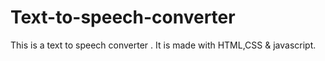 # Text-to-speech-converter
This is a text to speech converter . It is made with HTML,CSS &amp; javascript. 
